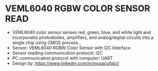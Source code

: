 # VEML6040 RGBW COLOR SENSOR READ

- VEML6040 color sensor senses red, green, blue, and white light and incorporates photodiodes, amplifiers, and analog/digital circuits into a single chip using CMOS process...
- Sensor: VEML6040 RGBW Color Sensor with I2C Interface
- Sensor reading communication protocol: I2C
- PC communication protocol with computer: UART
- Design by: https://www.linkedin.com/in/musacufalci/
